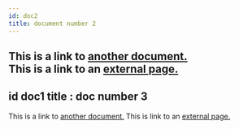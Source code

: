 ```yaml
---
id: doc2
title: document number 2
---
```


This is a link to [another document.](doc1.md)  
This is a link to an [external page.](http://www.example.com)
--- 
id doc1
title : doc number 3
---
This is a link to [another document.](doc2.md)
This is link to an [external page.](http://www.example.com)